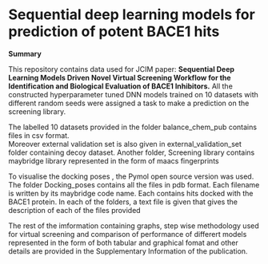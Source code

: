# Sequential deep learning models for prediction of potent BACE1 hits  
**Summary**

This repository contains data used for JCIM paper: **Sequential Deep Learning Models Driven Novel Virtual Screening Workflow for the Identification and Biological Evaluation of BACE1 Inhibitors.** All the constructed hyperparameter tuned DNN models trained on 10 datasets with different random seeds were assigned a task to make a prediction on the screening library. 

The labelled 10 datasets provided in the folder balance_chem_pub contains files in csv format.  
Moreover external validation set is also given in external_validation_set folder containing decoy dataset. 
Another folder, Screening library contains maybridge library represented in the form of maacs fingerprints 

To visualise the docking poses , the Pymol open source version was used.
The folder Docking_poses contains all the files in pdb format. Each filename is written by its maybridge code name. 
Each contains hits docked with the BACE1 protein.
In each of the folders, a text file is given that gives the description of each of the files provided 

The rest of the imformation containing graphs, step wise methodology used for virtual screening and comparison of performance of differert models represented in the form of both tabular and graphical fomat and other details are provided in the Supplementary Information of the publication.






